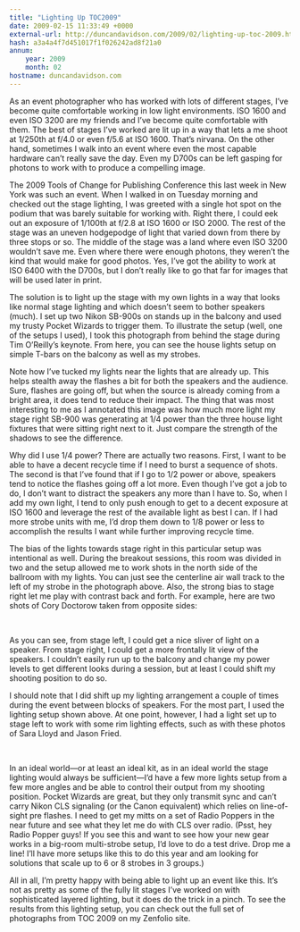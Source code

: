```yaml
---
title: "Lighting Up TOC2009"
date: 2009-02-15 11:33:49 +0000
external-url: http://duncandavidson.com/2009/02/lighting-up-toc-2009.html
hash: a3a4a4f7d451017f1f026242ad8f21a0
annum:
    year: 2009
    month: 02
hostname: duncandavidson.com
---
```


As an event photographer who has worked with lots of different stages, I’ve become quite comfortable working in low light environments. ISO 1600 and even ISO 3200 are my friends and I’ve become quite comfortable with them. The best of stages I’ve worked are lit up in a way that lets a me shoot at 1/250th at f/4.0 or even f/5.6 at ISO 1600. That’s nirvana. On the other hand, sometimes I walk into an event where even the most capable hardware can’t really save the day. Even my D700s can be left gasping for photons to work with to produce a compelling image.


The 2009 Tools of Change for Publishing Conference this last week in New York was such an event. When I walked in on Tuesday morning and checked out the stage lighting, I was greeted with a single hot spot on the podium that was barely suitable for working with. Right there, I could eek out an exposure of 1/100th at f/2.8 at ISO 1600 or ISO 2000. The rest of the stage was an uneven hodgepodge of light that varied down from there by three stops or so. The middle of the stage was a land where even ISO 3200 wouldn’t save me. Even where there were enough photons, they weren’t the kind that would make for good photos. Yes, I’ve got the ability to work at ISO 6400 with the D700s, but I don’t really like to go that far for images that will be used later in print.


The solution is to light up the stage with my own lights in a way that looks like normal stage lighting and which doesn’t seem to bother speakers (much). I set up two Nikon SB-900s on stands up in the balcony and used my trusty Pocket Wizards to trigger them. To illustrate the setup (well, one of the setups I used), I took this photograph from behind the stage during Tim O’Reilly’s keynote. From here, you can see the house lights setup on simple T-bars on the balcony as well as my strobes.





Note how I’ve tucked my lights near the lights that are already up. This helps stealth away the flashes a bit for both the speakers and the audience. Sure, flashes are going off, but when the source is already coming from a bright area, it does tend to reduce their impact. The thing that was most interesting to me as I annotated this image was how much more light my stage right SB-900 was generating at 1/4 power than the three house light fixtures that were sitting right next to it. Just compare the strength of the shadows to see the difference.


Why did I use 1/4 power? There are actually two reasons. First, I want to be able to have a decent recycle time if I need to burst a sequence of shots. The second is that I’ve found that if I go to 1/2 power or above, speakers tend to notice the flashes going off a lot more. Even though I’ve got a job to do, I don’t want to distract the speakers any more than I have to. So, when I add my own light, I tend to only push enough to get to a decent exposure at ISO 1600 and leverage the rest of the available light as best I can. If I had more strobe units with me, I’d drop them down to 1/8 power or less to accomplish the results I want while further improving recycle time.


The bias of the lights towards stage right in this particular setup was intentional as well. During the breakout sessions, this room was divided in two and the setup allowed me to work shots in the north side of the ballroom with my lights. You can just see the centerline air wall track to the left of my strobe in the photograph above. Also, the strong bias to stage right let me play with contrast back and forth. For example, here are two shots of Cory Doctorow taken from opposite sides:



    


As you can see, from stage left, I could get a nice sliver of light on a speaker. From stage right, I could get a more frontally lit view of the speakers. I couldn’t easily run up to the balcony and change my power levels to get different looks during a session, but at least I could shift my shooting position to do so.


I should note that I did shift up my lighting arrangement a couple of times during the event between blocks of speakers. For the most part, I used the lighting setup shown above. At one point, however, I had a light set up to stage left to work with some rim lighting effects, such as with these photos of Sara Lloyd and Jason Fried.


    


In an ideal world—or at least an ideal kit, as in an ideal world the stage lighting would always be sufficient—I’d have a few more lights setup from a few more angles and be able to control their output from my shooting position. Pocket Wizards are great, but they only transmit sync and can’t carry Nikon CLS signaling (or the Canon equivalent) which relies on line-of-sight pre flashes. I need to get my mitts on a set of Radio Poppers in the near future and see what they let me do with CLS over radio. (Psst, hey Radio Popper guys! If you see this and want to see how your new gear works in a big-room multi-strobe setup, I’d love to do a test drive. Drop me a line! I’ll have more setups like this to do this year and am looking for solutions that scale up to 6 or 8 strobes in 3 groups.)


All in all, I’m pretty happy with being able to light up an event like this. It’s not as pretty as some of the fully lit stages I’ve worked on with sophisticated layered lighting, but it does do the trick in a pinch. To see the results from this lighting setup, you can check out the full set of photographs from TOC 2009 on my Zenfolio site.

